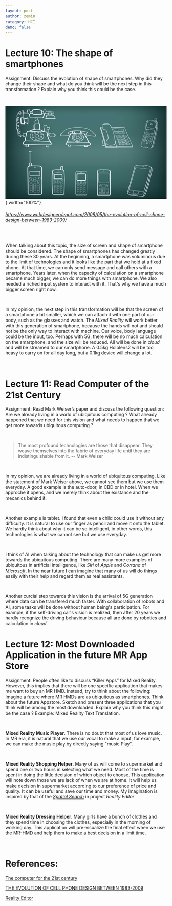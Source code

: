 ```yaml
---
layout: post
author: zemin 
category: HCI
demo: false 
---
```


# Lecture 10: The shape of smartphones

Assignment: Discuss the evolution of shape of smartphones. Why did they change their shape and what do you think will be the next step in this transformation ? Explain why you think this could be the case.

&nbsp;



![Alt text](https://raw.githubusercontent.com/zemin-xu/zemin-xu.github.io/master/assets/images/hci_lecture/evolution_smartphone.jpg "evolution of smartphone"){:width="100%"}

###### https://www.webdesignerdepot.com/2009/05/the-evolution-of-cell-phone-design-between-1983-2009/

&nbsp;

When talking about this topic, the size of screen and shape of smartphone should be considered. The shape of smartphones has changed greatly during these 30 years. At the beginning, a smartphone was voluminous due to the limit of technologies and it looks like the part that we hold at a fixed phone. At that time, we can only send message and call others with a smartphone. Years later, when the capacity of calculation on a smartphone became much bigger, we can do more things with smartphone. We also needed a riched input system to interact with it. That's why we have a much bigger screen right now.

&nbsp;

In my opinion, the next step in this transformation will be that the screen of a smartphone a bit smaller, which we can attach it with one part of our body, such as the glasses and watch. The *Mixed Reality* will work better with this generation of smartphone, because the hands will not and should not be the only way to interact with machine. Our voice, body language could be the input, too. Perhaps with 5G, there will be no much calculation on the smartphone, and the size will be reduced.  All will be done in *cloud* and will be streamed to our smartphone. A 0.5kg Hololens2 will be too heavy to carry on for all day long, but a 0.1kg device will change a lot.

&nbsp;

# Lecture 11: Read Computer of the 21st Century

Assignment: Read Mark Weiser’s paper and discuss the following question: Are we already living in a world of ubiquitous computing ? What already happened that we need for this vision and what needs to happen that we get more towards ubiquitous computing ?

&nbsp;

> The most profound technologies are those that disappear. They weave themselves into the fabric of everyday life until they are indistinguishable from it. -- Mark Weiser

&nbsp;

In my opinion, we are already living in a world of ubiquitous computing. Like the statement of Mark Weiser above, we cannot see them but we use them everyday. A good example is the auto-door, in CBD or in hotel. When we approche it opens, and we merely think about the existance and the mecanics behind it.

&nbsp;

Another example is tablet. I found that even a child could use it without any difficulty. It is natural to use our finger as pencil and move it onto the tablet. We hardly think about why it can be so intelligent, in other words, this technologies is what we cannot see but we use everyday.

&nbsp;

I think of AI when talking about the technology that can make us get more towards the ubiquitous computing.
There are many more examples of ubiquitous in artificial intelligence, like *Siri* of *Apple* and *Cortana* of *Microsoft*. In the near future I can imagine that many of us will do things easily with their help and regard them as real assistants.

&nbsp;

Another curcial step towards this vision is the arrival of 5G generation where data can be transfered much faster. With collaboration of robots and AI, some tasks will be done without human being's participation. For example, if the self-driving car's vision is realized, then after 20 years we hardly recognize the driving behaviour because all are done by robotics and calculation in *cloud*.

# Lecture 12: Most Downloaded Application in the future MR App Store

Assignment: People often like to discuss “Killer Apps” for Mixed Reality. However, this implies that there will be one specific application that makes me want to buy an MR HMD. Instead, try to think about the following: Imagine a future where MR HMDs are as ubiquitous as smartphones. Think about the future Appstore. Sketch and present three applications that you think will be among the most downloaded. Explain why you think this might be the case ? Example: Mixed Reality Text Translation.

&nbsp;

**Mixed Reality Music Player**. There is no doubt that most of us love music. In MR era, it is natural that we use our vocal to make a input, for example, we can make the music  play by directly saying "music Play".

&nbsp;

**Mixed Reality Shopping Helper**. Many of us will come to supermarket and spend one or two hours in selecting what we need. Most of the time is spent in doing the little decision of which object to choose. This application will note down those we are lack of when we are at home. It will help us make decision in supermarket according to our preference of price and quality. It can be useful and save our time and money. My imagination is inspired by that of the *[Spatial Search](https://vimeo.com/218675811)* in project *Reality Editor*.

&nbsp;

**Mixed Reality Dressing Helper**. Many girls have a bunch of clothes and they spend time in choosing the clothes, especially in the morning of working day. This application will pre-visualize the final effect when we use the MR-HMD and help them to make a best decision in a limit time.

&nbsp;

# References:

[The computer for the 21st century](https://www.lri.fr/~mbl/Stanford/CS477/papers/Weiser-SciAm.pdf)

[THE EVOLUTION OF CELL PHONE DESIGN BETWEEN 1983-2009](https://www.webdesignerdepot.com/2009/05/the-evolution-of-cell-phone-design-between-1983-2009/)

[Reality Editor](http://realityeditor.org/`)